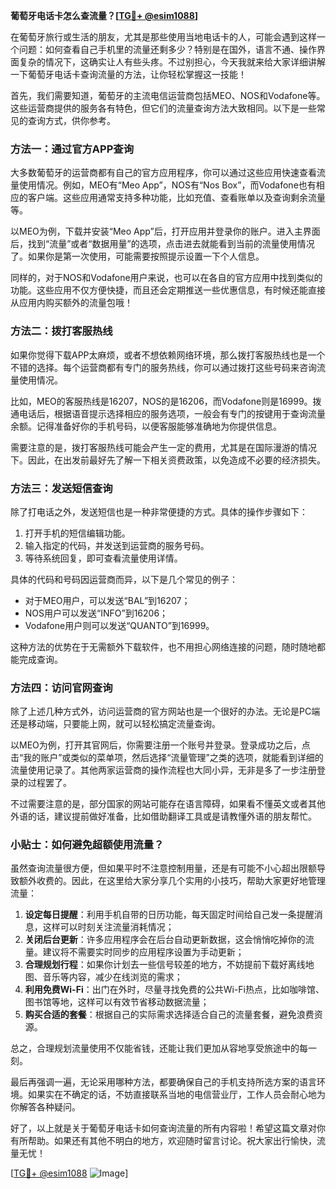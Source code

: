 **葡萄牙电话卡怎么查流量？[[TG💪+ @esim1088](https://t.me/s/esim1088)]**

在葡萄牙旅行或生活的朋友，尤其是那些使用当地电话卡的人，可能会遇到这样一个问题：如何查看自己手机里的流量还剩多少？特别是在国外，语言不通、操作界面复杂的情况下，这确实让人有些头疼。不过别担心，今天我就来给大家详细讲解一下葡萄牙电话卡查询流量的方法，让你轻松掌握这一技能！

首先，我们需要知道，葡萄牙的主流电信运营商包括MEO、NOS和Vodafone等。这些运营商提供的服务各有特色，但它们的流量查询方法大致相同。以下是一些常见的查询方式，供你参考。

### 方法一：通过官方APP查询

大多数葡萄牙的运营商都有自己的官方应用程序，你可以通过这些应用快速查看流量使用情况。例如，MEO有“Meo App”，NOS有“Nos Box”，而Vodafone也有相应的客户端。这些应用通常支持多种功能，比如充值、查看账单以及查询剩余流量等。

以MEO为例，下载并安装“Meo App”后，打开应用并登录你的账户。进入主界面后，找到“流量”或者“数据用量”的选项，点击进去就能看到当前的流量使用情况了。如果你是第一次使用，可能需要按照提示设置一下个人信息。

同样的，对于NOS和Vodafone用户来说，也可以在各自的官方应用中找到类似的功能。这些应用不仅方便快捷，而且还会定期推送一些优惠信息，有时候还能直接从应用内购买额外的流量包哦！

### 方法二：拨打客服热线

如果你觉得下载APP太麻烦，或者不想依赖网络环境，那么拨打客服热线也是一个不错的选择。每个运营商都有专门的服务热线，你可以通过拨打这些号码来咨询流量使用情况。

比如，MEO的客服热线是16207，NOS的是16206，而Vodafone则是16999。拨通电话后，根据语音提示选择相应的服务选项，一般会有专门的按键用于查询流量余额。记得准备好你的手机号码，以便客服能够准确地为你提供信息。

需要注意的是，拨打客服热线可能会产生一定的费用，尤其是在国际漫游的情况下。因此，在出发前最好先了解一下相关资费政策，以免造成不必要的经济损失。

### 方法三：发送短信查询

除了打电话之外，发送短信也是一种非常便捷的方式。具体的操作步骤如下：

1. 打开手机的短信编辑功能。
2. 输入指定的代码，并发送到运营商的服务号码。
3. 等待系统回复，即可查看流量使用详情。

具体的代码和号码因运营商而异，以下是几个常见的例子：
- 对于MEO用户，可以发送“BAL”到16207；
- NOS用户可以发送“INFO”到16206；
- Vodafone用户则可以发送“QUANTO”到16999。

这种方法的优势在于无需额外下载软件，也不用担心网络连接的问题，随时随地都能完成查询。

### 方法四：访问官网查询

除了上述几种方式外，访问运营商的官方网站也是一个很好的办法。无论是PC端还是移动端，只要能上网，就可以轻松搞定流量查询。

以MEO为例，打开其官网后，你需要注册一个账号并登录。登录成功之后，点击“我的账户”或类似的菜单项，然后选择“流量管理”之类的选项，就能看到详细的流量使用记录了。其他两家运营商的操作流程也大同小异，无非是多了一步注册登录的过程罢了。

不过需要注意的是，部分国家的网站可能存在语言障碍，如果看不懂英文或者其他外语的话，建议提前做好准备，比如借助翻译工具或是请教懂外语的朋友帮忙。

### 小贴士：如何避免超额使用流量？

虽然查询流量很方便，但如果平时不注意控制用量，还是有可能不小心超出限额导致额外收费的。因此，在这里给大家分享几个实用的小技巧，帮助大家更好地管理流量：

1. **设定每日提醒**：利用手机自带的日历功能，每天固定时间给自己发一条提醒消息，这样可以时刻关注流量消耗情况；
2. **关闭后台更新**：许多应用程序会在后台自动更新数据，这会悄悄吃掉你的流量。建议将不需要实时同步的应用程序设置为手动更新；
3. **合理规划行程**：如果你计划去一些信号较差的地方，不妨提前下载好离线地图、音乐等内容，减少在线浏览的需求；
4. **利用免费Wi-Fi**：出门在外时，尽量寻找免费的公共Wi-Fi热点，比如咖啡馆、图书馆等地，这样可以有效节省移动数据流量；
5. **购买合适的套餐**：根据自己的实际需求选择适合自己的流量套餐，避免浪费资源。

总之，合理规划流量使用不仅能省钱，还能让我们更加从容地享受旅途中的每一刻。

最后再强调一遍，无论采用哪种方法，都要确保自己的手机支持所选方案的语言环境。如果实在不确定的话，不妨直接联系当地的电信营业厅，工作人员会耐心地为你解答各种疑问。

好了，以上就是关于葡萄牙电话卡如何查询流量的所有内容啦！希望这篇文章对你有所帮助。如果还有其他不明白的地方，欢迎随时留言讨论。祝大家出行愉快，流量无忧！

[[TG💪+ @esim1088](https://t.me/s/esim1088) ![Image](https://i.postimg.cc/4NQfJmqS/Snipaste-2025-05-13-00-14-12.png)]